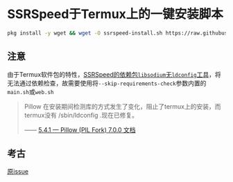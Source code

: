 # SSRSpeed于Termux上的一键安装脚本
```bash
pkg install -y wget && wget -O ssrspeed-install.sh https://raw.githubusercontent.com/w311ang/SSRSpeed-script/master/install.sh && bash ssrspeed-install.sh
```
## 注意
由于Termux软件包的特性，[SSRSpeed的依赖包`libsodium`无`ldconfig`工具](https://www.osgeo.cn/pillow/releasenotes/5.4.1.html)，将无法通过依赖检查，故需要使用将`--skip-requirements-check`参数内置的`main.sh`或`web.sh`
> Pillow 在安装期间检测库的方式发生了变化，阻止了termux上的安装，而termux没有 /sbin/ldconfig .现在已修复。
>
>—— [5.4.1 — Pillow (PIL Fork) 7.0.0 文档](https://www.osgeo.cn/pillow/releasenotes/5.4.1.html)
## 考古
[原issue](https://github.com/NyanChanMeow/SSRSpeed/issues/108)
